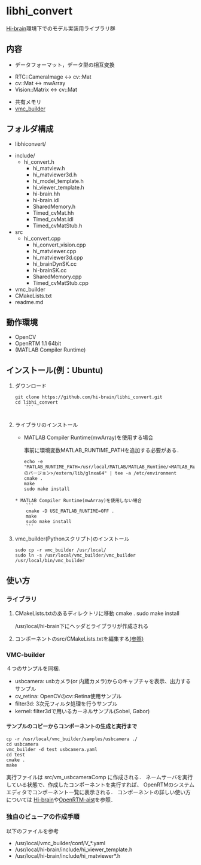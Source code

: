 # libhi_convert

[Hi-brain](http://hi-brain.org)環境下でのモデル実装用ライブラリ群

## 内容
* データフォーマット，データ型の相互変換
 - RTC::CameraImage <-> cv::Mat
 - cv::Mat <-> mwArray
 - Vision::Matrix <-> cv::Mat
* 共有メモリ
* [vmc_builder](https://github.com/ttsasano/HibrainLibrary)

## フォルダ構成
* libhiconvert/
 + include/
   - hi_convert.h
	 - hi_matview.h
	 - hi_matviewer3d.h
	 - hi_model_template.h
	 - hi_viewer_template.h
	 - hi-brain.hh
	 - hi-brain.idl
	 - SharedMemory.h
	 - Timed_cvMat.hh
	 - Timed_cvMat.idl
	 - Timed_cvMatStub.h
 + src
   - hi_convert.cpp
	 - hi_convert_vision.cpp
	 - hi_matviewer.cpp
	 - hi_matviewer3d.cpp
	 - hi_brainDynSK.cc
	 - hi-brainSK.cc
	 - SharedMemory.cpp
	 - Timed_cvMatStub.cpp
 + vmc_builder
 + CMakeLists.txt
 + readme.md

## 動作環境
* OpenCV
* OpenRTM 1.1 64bit  
* (MATLAB Compiler Runtime)

## インストール(例：Ubuntu)
1. ダウンロード
	```
	git clone https://github.com/hi-brain/libhi_convert.git
	cd libhi_convert
        ```
  
2. ライブラリのインストール


	* MATLAB Compiler Runtime(mwArray)を使用する場合

		事前に環境変数MATLAB_RUNTIME_PATHを追加する必要がある．
		```
		echo -e "MATLAB_RUNTIME_PATH=/usr/local/MATLAB/MATLAB_Runtime/<MATLAB_Runtimeのバージョン>/extern/lib/glnxa64" | tee -a /etc/environment
		cmake .
		make
		sudo make install
  	```
	* MATLAB Compiler Runtime(mwArray)を使用しない場合
		```
		cmake -D USE_MATLAB_RUNTIME=OFF .
		make
		sudo make install
		```

3. vmc_builder(Pythonスクリプト)のインストール
	```
	sudo cp -r vmc_builder /usr/local/
	sudo ln -s /usr/local/vmc_builder/vmc_builder /usr/local/bin/vmc_builder
	```

## 使い方

### ライブラリ

1. CMakeLists.txtのあるディレクトリに移動
		cmake .
		sudo make install

    /usr/local/hi-brain下にヘッダとライブラリが作成される
2. コンポーネントのsrc/CMakeLists.txtを編集する[(参照)](https://github.com/hi-brain/model_format/blob/master/src/CMakeLists.txt)



### VMC-builder
４つのサンプルを同梱.

* usbcamera: usbカメラ(or 内蔵カメラ)からのキャプチャを表示、出力するサンプル
* cv_retina: OpenCVのcv::Retina使用サンプル
* filter3d: 3次元フィルタ処理を行うサンプル
* kernel: filter3dで用いるカーネルサンプル(Sobel, Gabor)


#### サンプルのコピーからコンポーネントの生成と実行まで

	cp -r /usr/local/vmc_builder/samples/usbcamera ./
	cd usbcamera
	vmc_builder -d test usbcamera.yaml
	cd test
	cmake .
	make

実行ファイルは src/vm_usbcameraComp に作成される．
ネームサーバを実行している状態で、作成したコンポーネントを実行すれば、
OpenRTMのシステムエディタでコンポーネント一覧に表示される．
コンポーネントの詳しい使い方については
[Hi-brain](http://hi-brain.org)や[OpenRTM-aist](http://www.openrtm.org/openrtm/ja/)を参照．

### 独自のビューアの作成手順
以下のファイルを参考

* /usr/local/vmc_builder/conf/V_*.yaml
* /usr/local/hi-brain/include/hi_viewer_template.h
* /usr/local/hi-brain/include/hi_matviewer*.h
